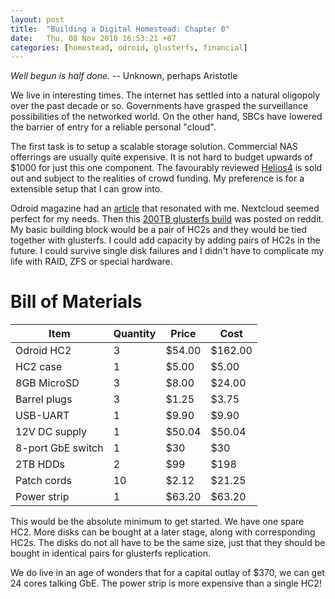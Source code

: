 ```yaml
---
layout: post
title:  "Building a Digital Homestead: Chapter 0"
date:   Thu, 08 Nov 2018 16:53:21 +07
categories: [homestead, odroid, glusterfs, financial]
---
```


_Well begun is half done._
-- Unknown, perhaps Aristotle

We live in interesting times. The internet has settled into a natural oligopoly over the past decade or so. Governments have grasped the surveillance possibilities of the networked world. On the other hand, SBCs have lowered the barrier of entry for a reliable personal "cloud". 

The first task is to setup a scalable storage solution. Commercial NAS offerrings are usually quite expensive. It is not hard to budget upwards of $1000 for just this one component. The favourably reviewed [Helios4](https://shop.kobol.io/) is sold out and subject to the realities of crowd funding. My preference is for a extensible setup that I can grow into.

Odroid magazine had an [article](https://magazine.odroid.com/article/nextcloud-server-creating-network-access-storage-nas-odroid-hc2/) that resonated with me. Nextcloud seemed perfect for my needs. Then this [200TB glusterfs build](https://www.reddit.com/r/DataHoarder/comments/8ocjxz/200tb_glusterfs_odroid_hc2_build/) was posted on reddit. My basic building block would be a pair of HC2s and they would be tied together with glusterfs. I could add capacity by adding pairs of HC2s in the future. I could survive single disk failures and I didn't have to complicate my life with RAID, ZFS or special hardware.

# Bill of Materials

| Item | Quantity | Price | Cost |
|------|-------|-------|-------|
| Odroid HC2 | 3 | $54.00 | $162.00 |
| HC2 case | 1 | $5.00 | $5.00 |
| 8GB MicroSD | 3 | $8.00 | $24.00 |
| Barrel plugs | 3 | $1.25 | $3.75 |
| USB-UART | 1 | $9.90 | $9.90 |
| 12V DC supply | 1 | $50.04 | $50.04 |
| 8-port GbE switch | 1 | $30 | $30 |
| 2TB HDDs | 2 | $99 | $198 |
| Patch cords | 10 | $2.12 | $21.25 |
| Power strip | 1 | $63.20 | $63.20 |

This would be the absolute minimum to get started. We have one spare HC2. More disks can be bought at a later stage, along with corresponding HC2s. The disks do not all have to be the same size, just that they should be bought in identical pairs for glusterfs replication.

We do live in an age of wonders that for a capital outlay of $370, we can get 24 cores talking GbE. The power strip is more expensive than a single HC2!
